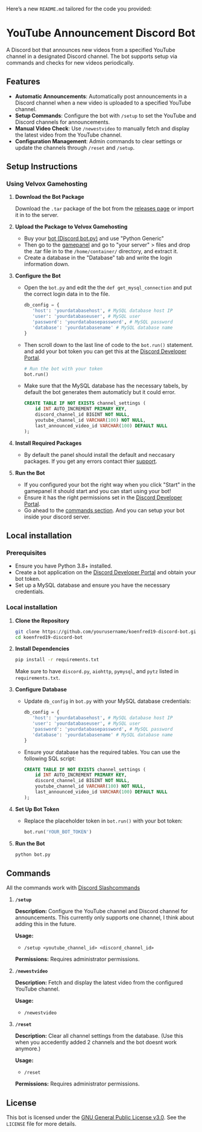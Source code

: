 Here’s a new `README.md` tailored for the code you provided:
# YouTube Announcement Discord Bot

A Discord bot that announces new videos from a specified YouTube channel in a designated Discord channel. The bot supports setup via commands and checks for new videos periodically.

## Features

- **Automatic Announcements**: Automatically post announcements in a Discord channel when a new video is uploaded to a specified YouTube channel.
- **Setup Commands**: Configure the bot with `/setup` to set the YouTube and Discord channels for announcements.
- **Manual Video Check**: Use `/newestvideo` to manually fetch and display the latest video from the YouTube channel.
- **Configuration Management**: Admin commands to clear settings or update the channels through `/reset` and `/setup`.

## Setup Instructions

### Using Velvox Gamehosting

1. **Download the Bot Package**

   Download the `.tar` package of the bot from the [releases page](https://github.com/K03n-Fr3d19/Youtubeupload-announce-Discord.py/releases) or import it in to the server.

2. **Upload the Package to Velvox Gamehosting**

    - Buy your [bot (Discord bot.py)](https://billing.velvox.net/cart.php?a=confproduct&i=0) and use "Python Generic"
    - Then go to the [gamepanel](https://game.velvox.net) and go to "your server" > files and drop the .tar file in to the `/home/container/` directory, and extract it.
    - Create a database in the "Database" tab and write the login information down.

3. **Configure the Bot**

   - Open the `bot.py` and edit the the `def get_mysql_connection` and put the correct login data in to the file.
     ```python
     db_config = {
        'host': 'yourdatabasehost', # MySQL database host IP
        'user': 'yourdatabaseuser', # MySQL user
        'password': 'yourdatabasepassword', # MySQL password
        'database': 'yourdatabasename' # MySQL database name
     }
     ```
    - Then scroll down to the last line of code to the `bot.run()` statement. and add your bot token you can get this at the [Discord Developer Portal](https://discord.com/developers).
        ```python
        # Run the bot with your token
        bot.run()
        ```
    - Make sure that the MySQL database has the necessary tabels, by default the bot generates them automaticly but it could error.
        ```sql
        CREATE TABLE IF NOT EXISTS channel_settings (
            id INT AUTO_INCREMENT PRIMARY KEY,
            discord_channel_id BIGINT NOT NULL,
            youtube_channel_id VARCHAR(100) NOT NULL,
            last_announced_video_id VARCHAR(100) DEFAULT NULL
        );
        ```

4. **Install Required Packages**

   - By default the panel should install the default and neccasary packages. If you get any errors contact thier [support](https://billing.velvox.net/submitticket.php).

5. **Run the Bot**

   - If you configured your bot the right way when you click "Start" in the gamepanel it should start and you can start using your bot!
   - Ensure it has the right permissions set in the [Discord Developer Portal](https://discord.com/developers).
   - Go ahead to the [commands section](#commands). And you can setup your bot inside your discord server.

## Local installation

### Prerequisites

- Ensure you have Python 3.8+ installed.
- Create a bot application on the [Discord Developer Portal](https://discord.com/developers/applications) and obtain your bot token.
- Set up a MySQL database and ensure you have the necessary credentials.

### Local installation

1. **Clone the Repository**

   ```bash
   git clone https://github.com/yourusername/koenfred19-discord-bot.git
   cd koenfred19-discord-bot
   ```

2. **Install Dependencies**

   ```bash
   pip install -r requirements.txt
   ```

   Make sure to have `discord.py`, `aiohttp`, `pymysql`, and `pytz` listed in `requirements.txt`.

3. **Configure Database**

   - Update `db_config` in `bot.py` with your MySQL database credentials:

     ```python
     db_config = {
        'host': 'yourdatabasehost', # MySQL database host IP
        'user': 'yourdatabaseuser', # MySQL user
        'password': 'yourdatabasepassword', # MySQL password
        'database': 'yourdatabasename' # MySQL database name
     }
     ```

   - Ensure your database has the required tables. You can use the following SQL script:

     ```sql
     CREATE TABLE IF NOT EXISTS channel_settings (
         id INT AUTO_INCREMENT PRIMARY KEY,
         discord_channel_id BIGINT NOT NULL,
         youtube_channel_id VARCHAR(100) NOT NULL,
         last_announced_video_id VARCHAR(100) DEFAULT NULL
     );
     ```

4. **Set Up Bot Token**

   - Replace the placeholder token in `bot.run()` with your bot token:

     ```python
     bot.run('YOUR_BOT_TOKEN')
     ```

5. **Run the Bot**

   ```bash
   python bot.py
   ```

## Commands

All the commands work with [Discord Slashcommands](https://discord.com/blog/welcome-to-the-new-era-of-discord-apps?ref=badge)

1. **`/setup`**

   **Description:** Configure the YouTube channel and Discord channel for announcements. This currently only supports one channel, I think about adding this in the future.

   **Usage:**
   - `/setup <youtube_channel_id> <discord_channel_id>`

   **Permissions:** Requires administrator permissions.

2. **`/newestvideo`**

   **Description:** Fetch and display the latest video from the configured YouTube channel.

   **Usage:**
   - `/newestvideo`

3. **`/reset`**

   **Description:** Clear all channel settings from the database. (Use this when you accedently added 2 channels and the bot doesnt work anymore.)

   **Usage:**
   - `/reset`

   **Permissions:** Requires administrator permissions.

## License

This bot is licensed under the [GNU General Public License v3.0](https://github.com/Velvox-Cybersecurity/Velvox-Blacklist-Discordbot.py/blob/main/LICENSE). See the `LICENSE` file for more details.
